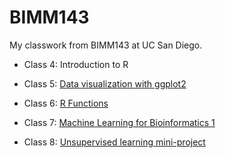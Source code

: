 # BIMM143

My classwork from BIMM143 at UC San Diego. 

- Class 4: Introduction to R 

- Class 5: [Data visualization with ggplot2]()

- Class 6: [R Functions]()

- Class 7: [Machine Learning for Bioinformatics 1](https://github.com/LawrenceSebastian/bimm143/blob/main/class07/class07.md)

- Class 8: [Unsupervised learning mini-project]()

